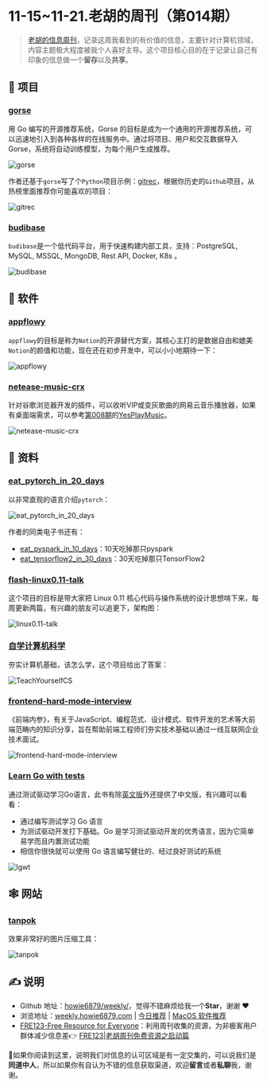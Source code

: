 # 11-15~11-21.老胡的周刊（第014期）

> [老胡的信息周刊](https://weekly.howie6879.com/)，记录这周我看到的有价值的信息，主要针对计算机领域，内容主题极大程度被我个人喜好主导。这个项目核心目的在于记录让自己有印象的信息做一个**留存**以及**共享**。

## 🎯 项目

### [gorse](https://github.com/zhenghaoz/gorse)

用 Go 编写的开源推荐系统，Gorse 的目标是成为一个通用的开源推荐系统，可以迅速地引入到各种各样的在线服务中。通过将项目、用户和交互数据导入 Gorse，系统将自动训练模型，为每个用户生成推荐。

![gorse](https://images-1252557999.file.myqcloud.com/uPic/nP2kgE.jpg)

作者还基于`gorse`写了个`Python`项目示例：[gitrec](https://github.com/zhenghaoz/gitrec)，根据你历史的`Github`项目，从热榜里面推荐你可能喜欢的项目：

![gitrec](https://images-1252557999.file.myqcloud.com/uPic/jAuEdM.jpg)

### [budibase](https://github.com/Budibase/budibase)

`budibase`是一个低代码平台，用于快速构建内部工具，支持：PostgreSQL, MySQL, MSSQL, MongoDB, Rest API, Docker, K8s 。

![budibase](https://images-1252557999.file.myqcloud.com/uPic/bCfcQe.jpg)


## 🤖 软件

### [appflowy](https://github.com/AppFlowy-IO/appflowy)

`appflowy`的目标是称为`Notion`的开源替代方案，其核心主打的是数据自由和媲美`Notion`的颜值和功能，现在还在初步开发中，可以小小地期待一下：

![appflowy](https://images-1252557999.file.myqcloud.com/uPic/JhzdLT.jpg)


### [netease-music-crx](https://github.com/sigoden/netease-music-crx)

针对谷歌浏览器开发的插件，可以收听VIP或变灰歌曲的网易云音乐播放器，如果有桌面端需求，可以参考[第008期](https://weekly.howie6879.com/2021/10-04~10-10.%E6%88%91%E7%9A%84%E5%91%A8%E5%88%8A%EF%BC%88%E7%AC%AC008%E6%9C%9F%EF%BC%89.html?h=yes#yesplaymusic)的[YesPlayMusic](https://github.com/qier222/YesPlayMusic)。

![netease-music-crx](https://images-1252557999.file.myqcloud.com/uPic/rkgRfw.png)

## 👀 资料

### [eat_pytorch_in_20_days](https://github.com/lyhue1991/eat_pytorch_in_20_days)

以非常直观的语言介绍`pytorch`：

![eat_pytorch_in_20_days](https://images-1252557999.file.myqcloud.com/uPic/fnTFJ5.png)

作者的同类电子书还有：

- [eat_pyspark_in_10_days](https://github.com/lyhue1991/eat_pyspark_in_10_days)：10天吃掉那只pyspark
- [eat_tensorflow2_in_30_days](https://github.com/lyhue1991/eat_tensorflow2_in_30_days)：30天吃掉那只TensorFlow2

### [flash-linux0.11-talk](https://github.com/sunym1993/flash-linux0.11-talk)

这个项目的目标是带大家把 Linux 0.11 核心代码与操作系统的设计思想啃下来，每周更新两篇，有兴趣的朋友可以追更下，架构图：

![linux0.11-talk](https://images-1252557999.file.myqcloud.com/uPic/P4ekdG.jpg)

### [自学计算机科学](https://github.com/izackwu/TeachYourselfCS-CN/blob/master/TeachYourselfCS-CN.md)

夯实计算机基础，该怎么学，这个项目给出了答案：

![TeachYourselfCS](https://images-1252557999.file.myqcloud.com/uPic/hKl2yK.png)

### [frontend-hard-mode-interview](https://github.com/coffe1891/frontend-hard-mode-interview/)

《前端内参》，有关于JavaScript、编程范式、设计模式、软件开发的艺术等大前端范畴内的知识分享，旨在帮助前端工程师们夯实技术基础以通过一线互联网企业技术面试。

![frontend-hard-mode-interview](https://images-1252557999.file.myqcloud.com/uPic/frontend-hard-mode-interview.png)


### [Learn Go with tests](https://studygolang.gitbook.io/learn-go-with-tests)

通过测试驱动学习Go语言，此书有除[英文版](https://github.com/quii/learn-go-with-tests)外还提供了中文版，有兴趣可以看看：

- 通过编写测试学习 Go 语言
- 为测试驱动开发打下基础。Go 是学习测试驱动开发的优秀语言，因为它简单易学而且内置测试功能
- 相信你很快就可以使用 Go 语言编写健壮的、经过良好测试的系统

![lgwt](https://images-1252557999.file.myqcloud.com/uPic/lgwt.jpg)

## 🕸 网站

### [tanpok](https://tool.tanpok.com/#/)

效果非常好的图片压缩工具：

![tanpok](https://images-1252557999.file.myqcloud.com/uPic/8fZN8v.png)

## ✍️ 说明

- Github 地址：[howie6879/weekly/](https://github.com/howie6879/weekly/)，觉得不错麻烦给我一个**Star**，谢谢 ❤️
- 浏览地址：[weekly.howie6879.com](https://weekly.howie6879.com) | [今日推荐](https://weekly.howie6879.com/recommend/index.html) | [MacOS 软件推荐](https://weekly.howie6879.com/soft/mac.html)
- [FRE123-Free Resource for Everyone](https://www.fre123.com/)：利用周刊收集的资源，为非极客用户群体减少信息差👉 [FRE123|老胡周刊免费资源之启动篇](https://mp.weixin.qq.com/s/6El2AW93K4RiEHhma3vVPg)

🙌如果你阅读到这里，说明我们对信息的认可区域是有一定交集的，可以说我们是**同道中人**，所以如果你有自认为不错的信息获取渠道，欢迎**留言**或者**私聊**我，谢谢。
